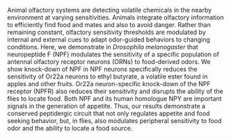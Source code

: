 Animal olfactory systems are detecting volatile chemicals in the nearby environment at varying sensitivities.
Animals integrate olfactory information to efficiently find food and mates and also to avoid danger.
Rather than remaining constant, olfactory sensitivity thresholds are modulated by internal and external cues to adapt odor-guided behaviors to changing conditions.
Here, we demonstrate in *Drosophila melanogaster* that neuropeptide F (NPF) modulates the sensitivity of a specific population of antennal olfactory receptor neurons (ORNs) to food-derived odors.
We show knock-down of NPF in NPF neurons specifically reduces the sensitivity of Or22a neurons to ethyl butyrate, a volatile ester found in apples and other fruits.
Or22a neuron-specific knock-down of the NPF receptor (NPFR) also reduces their sensitivity and disrupts the ability of the flies to locate food.
Both NPF and its human homologue NPY are important signals in the generation of appetite.
Thus, our results demonstrate a conserved peptidergic circuit that not only regulates appetite and food seeking behavior, but, in flies, also modulates peripheral sensitivity to food odor and the ability to locate a food source.